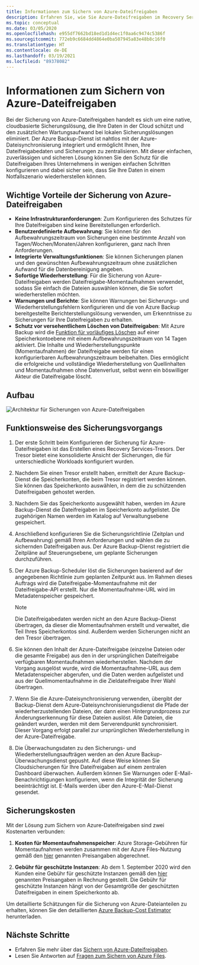 ```yaml
---
title: Informationen zum Sichern von Azure-Dateifreigaben
description: Erfahren Sie, wie Sie Azure-Dateifreigaben im Recovery Services-Tresor sichern.
ms.topic: conceptual
ms.date: 03/05/2020
ms.openlocfilehash: e955df7662bd18ed1d1d4ec1f0aa6c9474c5386f
ms.sourcegitcommit: 772eb9c6684dd4864e0ba507945a83e48b8c16f0
ms.translationtype: HT
ms.contentlocale: de-DE
ms.lasthandoff: 03/19/2021
ms.locfileid: "89378082"
---
```

# <a name="about-azure-file-share-backup"></a>Informationen zum Sichern von Azure-Dateifreigaben

Bei der Sicherung von Azure-Dateifreigaben handelt es sich um eine native, cloudbasierte Sicherungslösung, die Ihre Daten in der Cloud schützt und den zusätzlichen Wartungsaufwand bei lokalen Sicherungslösungen eliminiert. Der Azure Backup-Dienst ist nahtlos mit der Azure-Dateisynchronisierung integriert und ermöglicht Ihnen, Ihre Dateifreigabedaten und Sicherungen zu zentralisieren. Mit dieser einfachen, zuverlässigen und sicheren Lösung können Sie den Schutz für die Dateifreigaben Ihres Unternehmens in wenigen einfachen Schritten konfigurieren und dabei sicher sein, dass Sie Ihre Daten in einem Notfallszenario wiederherstellen können.

## <a name="key-benefits-of-azure-file-share-backup"></a>Wichtige Vorteile der Sicherung von Azure-Dateifreigaben

* **Keine Infrastrukturanforderungen**: Zum Konfigurieren des Schutzes für Ihre Dateifreigaben sind keine Bereitstellungen erforderlich.
* **Benutzerdefinierte Aufbewahrung**: Sie können für den Aufbewahrungszeitraum von Sicherungen eine bestimmte Anzahl von Tagen/Wochen/Monaten/Jahren konfigurieren, ganz nach Ihren Anforderungen.
* **Integrierte Verwaltungsfunktionen**: Sie können Sicherungen planen und den gewünschten Aufbewahrungszeitraum ohne zusätzlichen Aufwand für die Datenbereinigung angeben.
* **Sofortige Wiederherstellung**: Für die Sicherung von Azure-Dateifreigaben werden Dateifreigabe-Momentaufnahmen verwendet, sodass Sie einfach die Dateien auswählen können, die Sie sofort wiederherstellen möchten.
* **Warnungen und Berichte**: Sie können Warnungen bei Sicherungs- und Wiederherstellungsfehlern konfigurieren und die von Azure Backup bereitgestellte Berichterstellungslösung verwenden, um Erkenntnisse zu Sicherungen für Ihre Dateifreigaben zu erhalten.
* **Schutz vor versehentlichem Löschen von Dateifreigaben**: Mit Azure Backup wird die [Funktion für vorläufiges Löschen](../storage/files/storage-files-prevent-file-share-deletion.md) auf einer Speicherkontoebene mit einem Aufbewahrungszeitraum von 14 Tagen aktiviert. Die Inhalte und Wiederherstellungspunkte (Momentaufnahmen) der Dateifreigabe werden für einen konfigurierbaren Aufbewahrungszeitraum beibehalten. Dies ermöglicht die erfolgreiche und vollständige Wiederherstellung von Quellinhalten und Momentaufnahmen ohne Datenverlust, selbst wenn ein böswilliger Akteur die Dateifreigabe löscht.

## <a name="architecture"></a>Aufbau

![Architektur für Sicherungen von Azure-Dateifreigaben](./media/azure-file-share-backup-overview/azure-file-shares-backup-architecture.png)

## <a name="how-the-backup-process-works"></a>Funktionsweise des Sicherungsvorgangs

1. Der erste Schritt beim Konfigurieren der Sicherung für Azure-Dateifreigaben ist das Erstellen eines Recovery Services-Tresors. Der Tresor bietet eine konsolidierte Ansicht der Sicherungen, die für unterschiedliche Workloads konfiguriert wurden.

2. Nachdem Sie einen Tresor erstellt haben, ermittelt der Azure Backup-Dienst die Speicherkonten, die beim Tresor registriert werden können. Sie können das Speicherkonto auswählen, in dem die zu schützenden Dateifreigaben gehostet werden.

3. Nachdem Sie das Speicherkonto ausgewählt haben, werden im Azure Backup-Dienst die Dateifreigaben im Speicherkonto aufgelistet. Die zugehörigen Namen werden im Katalog auf Verwaltungsebene gespeichert.

4. Anschließend konfigurieren Sie die Sicherungsrichtlinie (Zeitplan und Aufbewahrung) gemäß Ihren Anforderungen und wählen die zu sichernden Dateifreigaben aus. Der Azure Backup-Dienst registriert die Zeitpläne auf Steuerungsebene, um geplante Sicherungen durchzuführen.

5. Der Azure Backup-Scheduler löst die Sicherungen basierend auf der angegebenen Richtlinie zum geplanten Zeitpunkt aus. Im Rahmen dieses Auftrags wird die Dateifreigabe-Momentaufnahme mit der Dateifreigabe-API erstellt. Nur die Momentaufnahme-URL wird im Metadatenspeicher gespeichert.

    >[!NOTE]
    >Die Dateifreigabedaten werden nicht an den Azure Backup-Dienst übertragen, da dieser die Momentaufnahmen erstellt und verwaltet, die Teil Ihres Speicherkontos sind. Außerdem werden Sicherungen nicht an den Tresor übertragen.

6. Sie können den Inhalt der Azure-Dateifreigabe (einzelne Dateien oder die gesamte Freigabe) aus den in der ursprünglichen Dateifreigabe verfügbaren Momentaufnahmen wiederherstellen. Nachdem der Vorgang ausgelöst wurde, wird die Momentaufnahme-URL aus dem Metadatenspeicher abgerufen, und die Daten werden aufgelistet und aus der Quellmomentaufnahme in die Zieldateifreigabe Ihrer Wahl übertragen.

7. Wenn Sie die Azure-Dateisynchronisierung verwenden, übergibt der Backup-Dienst dem Azure-Dateisynchronisierungsdienst die Pfade der wiederherzustellenden Dateien, der dann einen Hintergrundprozess zur Änderungserkennung für diese Dateien auslöst. Alle Dateien, die geändert wurden, werden mit dem Serverendpunkt synchronisiert. Dieser Vorgang erfolgt parallel zur ursprünglichen Wiederherstellung in der Azure-Dateifreigabe.

8. Die Überwachungsdaten zu den Sicherungs- und Wiederherstellungsaufträgen werden an den Azure Backup-Überwachungsdienst gepusht. Auf diese Weise können Sie Cloudsicherungen für Ihre Dateifreigaben auf einem zentralen Dashboard überwachen. Außerdem können Sie Warnungen oder E-Mail-Benachrichtigungen konfigurieren, wenn die Integrität der Sicherung beeinträchtigt ist. E-Mails werden über den Azure-E-Mail-Dienst gesendet.

## <a name="backup-costs"></a>Sicherungskosten

Mit der Lösung zum Sichern von Azure-Dateifreigaben sind zwei Kostenarten verbunden:

1. **Kosten für Momentaufnahmenspeicher**: Azure Storage-Gebühren für Momentaufnahmen werden zusammen mit der Azure Files-Nutzung gemäß den [hier](https://azure.microsoft.com/pricing/details/storage/files/) genannten Preisangaben abgerechnet.

2. **Gebühr für geschützte Instanzen**: Ab dem 1. September 2020 wird den Kunden eine Gebühr für geschützte Instanzen gemäß den [hier](https://azure.microsoft.com/pricing/details/backup/) genannten Preisangaben in Rechnung gestellt. Die Gebühr für geschützte Instanzen hängt von der Gesamtgröße der geschützten Dateifreigaben in einem Speicherkonto ab.

Um detaillierte Schätzungen für die Sicherung von Azure-Dateianteilen zu erhalten, können Sie den detaillierten [Azure Backup-Cost Estimator](https://aka.ms/AzureBackupCostEstimates) herunterladen.  

## <a name="next-steps"></a>Nächste Schritte

* Erfahren Sie mehr über das [Sichern von Azure-Dateifreigaben](backup-afs.md).
* Lesen Sie Antworten auf [Fragen zum Sichern von Azure Files](backup-azure-files-faq.md).
